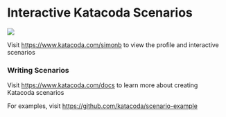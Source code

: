 # Interactive Katacoda Scenarios

[![](http://shields.katacoda.com/katacoda/simonb/count.svg)](https://www.katacoda.com/simonb "Get your profile on Katacoda.com")

Visit https://www.katacoda.com/simonb to view the profile and interactive scenarios

### Writing Scenarios
Visit https://www.katacoda.com/docs to learn more about creating Katacoda scenarios

For examples, visit https://github.com/katacoda/scenario-example
